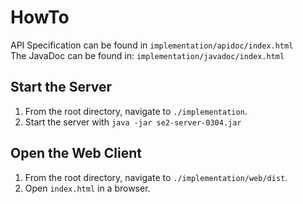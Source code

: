 # HowTo
  
API Specification can be found in ```implementation/apidoc/index.html```  
The JavaDoc can be found in: ```implementation/javadoc/index.html```  
  
## Start the Server
  
1) From the root directory, navigate to ```./implementation```.  
2) Start the server with ```java -jar se2-server-0304.jar```  
  
## Open the Web Client
  
1) From the root directory, navigate to ```./implementation/web/dist```.  
2) Open ```index.html``` in a browser.  
